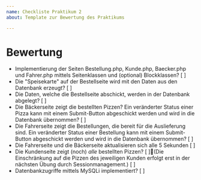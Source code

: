 ---name: Checkliste Praktikum 2about: Template zur Bewertung des Praktikums---# Bewertung- Implementierung der Seiten Bestellung.php, Kunde.php, Baecker.php und Fahrer.php mittels Seitenklassen und (optional) Blockklassen? [ ]- Die "Speisekarte" auf der Bestellseite wird mit den Daten aus den Datenbank erzeugt? [ ]- Die Daten, welche die Bestellseite abschickt, werden in der Datenbank abgelegt? [ ]- Die Bäckerseite zeigt die bestellten Pizzen? Ein veränderter Status einer Pizza kann mit einem Submit-Button abgeschickt werden und wird in die Datenbank übernommen? [ ]- Die Fahrerseite zeigt die Bestellungen, die bereit für die Auslieferung sind. Ein veränderter Status einer Bestellung kann mit einem Submit-Button abgeschickt werden und wird in die Datenbank übernommen? [ ]- Die Fahrerseite und die Bäckerseite aktualisieren sich alle 5 Sekunden [ ]- Die Kundenseite zeigt (noch) *alle* bestellten Pizzen? [ ](Die Einschränkung auf die Pizzen des jeweiligen Kunden erfolgt erst in der nächsten Übung durch Sessionmanagement.) [ ]- Datenbankzugriffe mittels MySQLi implementiert? [ ]